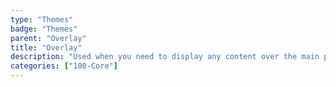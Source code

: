 ```yaml
---
type: "Themes"
badge: "Themes"
parent: "Overlay"
title: "Overlay"
description: "Used when you need to display any content over the main page, not only modals."
categories: ["100-Core"]
---
```

